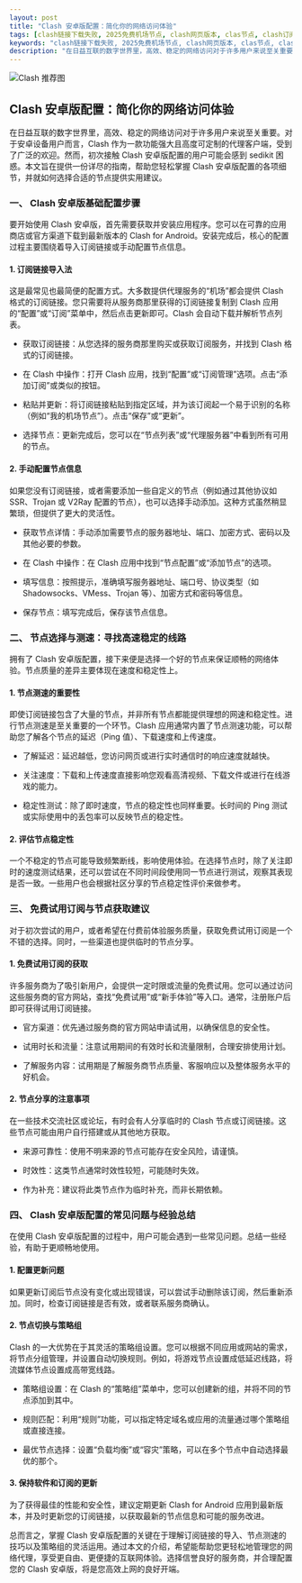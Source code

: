 ```yaml
---
layout: post
title: "Clash 安卓版配置：简化你的网络访问体验"
tags: [clash链接下载失败, 2025免费机场节点, clash网页版本, clas节点, clash订阅节点购买网址安卓]
keywords: "clash链接下载失败, 2025免费机场节点, clash网页版本, clas节点, clash订阅节点购买网址安卓"
description: "在日益互联的数字世界里，高效、稳定的网络访问对于许多用户来说至关重要。对于安卓设备用户而言，Clash 作为一款功能强大且高度可定制的代理客户端，受到了广泛的欢迎。然而，初次接触 Clash 安卓版配置的用户可能会感到 sedikit 困惑。本文旨在提供一份详尽的指南，帮助您轻松掌握 Clash 安卓版配置的各项细节，并就如何选择合适的节点提供实用建议。"
---
```


![Clash 推荐图](https://clashjd.github.io/assets/img/机场订阅免费.png)

## Clash 安卓版配置：简化你的网络访问体验

在日益互联的数字世界里，高效、稳定的网络访问对于许多用户来说至关重要。对于安卓设备用户而言，Clash 作为一款功能强大且高度可定制的代理客户端，受到了广泛的欢迎。然而，初次接触 Clash 安卓版配置的用户可能会感到 sedikit 困惑。本文旨在提供一份详尽的指南，帮助您轻松掌握 Clash 安卓版配置的各项细节，并就如何选择合适的节点提供实用建议。

### 一、 Clash 安卓版基础配置步骤

要开始使用 Clash 安卓版，首先需要获取并安装应用程序。您可以在可靠的应用商店或官方渠道下载到最新版本的 Clash for Android。安装完成后，核心的配置过程主要围绕着导入订阅链接或手动配置节点信息。

#### 1. 订阅链接导入法

这是最常见也最简便的配置方式。大多数提供代理服务的“机场”都会提供 Clash 格式的订阅链接。您只需要将从服务商那里获得的订阅链接复制到 Clash 应用的“配置”或“订阅”菜单中，然后点击更新即可。Clash 会自动下载并解析节点列表。

- 获取订阅链接：从您选择的服务商那里购买或获取订阅服务，并找到 Clash 格式的订阅链接。

- 在 Clash 中操作：打开 Clash 应用，找到“配置”或“订阅管理”选项。点击“添加订阅”或类似的按钮。

- 粘贴并更新：将订阅链接粘贴到指定区域，并为该订阅起一个易于识别的名称（例如“我的机场节点”）。点击“保存”或“更新”。

- 选择节点：更新完成后，您可以在“节点列表”或“代理服务器”中看到所有可用的节点。

#### 2. 手动配置节点信息

如果您没有订阅链接，或者需要添加一些自定义的节点（例如通过其他协议如 SSR、Trojan 或 V2Ray 配置的节点），也可以选择手动添加。这种方式虽然稍显繁琐，但提供了更大的灵活性。

- 获取节点详情：手动添加需要节点的服务器地址、端口、加密方式、密码以及其他必要的参数。

- 在 Clash 中操作：在 Clash 应用中找到“节点配置”或“添加节点”的选项。

- 填写信息：按照提示，准确填写服务器地址、端口号、协议类型（如 Shadowsocks、VMess、Trojan 等）、加密方式和密码等信息。

- 保存节点：填写完成后，保存该节点信息。

### 二、 节点选择与测速：寻找高速稳定的线路

拥有了 Clash 安卓版配置，接下来便是选择一个好的节点来保证顺畅的网络体验。节点质量的差异主要体现在速度和稳定性上。

#### 1. 节点测速的重要性

即使订阅链接包含了大量的节点，并非所有节点都能提供理想的网速和稳定性。进行节点测速是至关重要的一个环节。Clash 应用通常内置了节点测速功能，可以帮助您了解各个节点的延迟（Ping 值）、下载速度和上传速度。

- 了解延迟：延迟越低，您访问网页或进行实时通信时的响应速度就越快。

- 关注速度：下载和上传速度直接影响您观看高清视频、下载文件或进行在线游戏的能力。

- 稳定性测试：除了即时速度，节点的稳定性也同样重要。长时间的 Ping 测试或实际使用中的丢包率可以反映节点的稳定性。

#### 2. 评估节点稳定性

一个不稳定的节点可能导致频繁断线，影响使用体验。在选择节点时，除了关注即时的速度测试结果，还可以尝试在不同时间段使用同一节点进行测试，观察其表现是否一致。一些用户也会根据社区分享的节点稳定性评价来做参考。

### 三、 免费试用订阅与节点获取建议

对于初次尝试的用户，或者希望在付费前体验服务质量，获取免费试用订阅是一个不错的选择。同时，一些渠道也提供临时的节点分享。

#### 1. 免费试用订阅的获取

许多服务商为了吸引新用户，会提供一定时限或流量的免费试用。您可以通过访问这些服务商的官方网站，查找“免费试用”或“新手体验”等入口。通常，注册账户后即可获得试用订阅链接。

- 官方渠道：优先通过服务商的官方网站申请试用，以确保信息的安全性。

- 试用时长和流量：注意试用期间的有效时长和流量限制，合理安排使用计划。

- 了解服务内容：试用期是了解服务商节点质量、客服响应以及整体服务水平的好机会。

#### 2. 节点分享的注意事项

在一些技术交流社区或论坛，有时会有人分享临时的 Clash 节点或订阅链接。这些节点可能由用户自行搭建或从其他地方获取。

- 来源可靠性：使用不明来源的节点可能存在安全风险，请谨慎。

- 时效性：这类节点通常时效性较短，可能随时失效。

- 作为补充：建议将此类节点作为临时补充，而非长期依赖。

### 四、 Clash 安卓版配置的常见问题与经验总结

在使用 Clash 安卓版配置的过程中，用户可能会遇到一些常见问题。总结一些经验，有助于更顺畅地使用。

#### 1. 配置更新问题

如果更新订阅后节点没有变化或出现错误，可以尝试手动删除该订阅，然后重新添加。同时，检查订阅链接是否有效，或者联系服务商确认。

#### 2. 节点切换与策略组

Clash 的一大优势在于其灵活的策略组设置。您可以根据不同应用或网站的需求，将节点分组管理，并设置自动切换规则。例如，将游戏节点设置成低延迟线路，将流媒体节点设置成高带宽线路。

- 策略组设置：在 Clash 的“策略组”菜单中，您可以创建新的组，并将不同的节点添加到其中。

- 规则匹配：利用“规则”功能，可以指定特定域名或应用的流量通过哪个策略组或直接连接。

- 最优节点选择：设置“负载均衡”或“容灾”策略，可以在多个节点中自动选择最优的那个。

#### 3. 保持软件和订阅的更新

为了获得最佳的性能和安全性，建议定期更新 Clash for Android 应用到最新版本，并及时更新您的订阅链接，以获取最新的节点信息和可能的服务改进。

总而言之，掌握 Clash 安卓版配置的关键在于理解订阅链接的导入、节点测速的技巧以及策略组的灵活运用。通过本文的介绍，希望能帮助您更轻松地管理您的网络代理，享受更自由、更便捷的互联网体验。选择信誉良好的服务商，并合理配置您的 Clash 安卓版，将是您高效上网的良好开端。